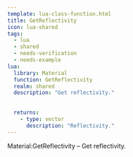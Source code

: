 ```yaml
---
template: lua-class-function.html
title: GetReflectivity
icon: lua-shared
tags:
  - lua
  - shared
  - needs-verification
  - needs-example
lua:
  library: Material
  function: GetReflectivity
  realm: shared
  description: "Get reflectivity."
  
  
  returns:
    - type: vector
      description: "Reflectivity."
---
```


<div class="lua__search__keywords">
Material:GetReflectivity &#x2013; Get reflectivity.
</div>
